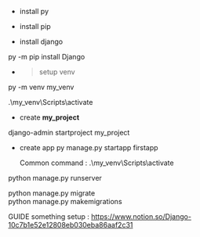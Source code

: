 - install py

- install pip

- install django

py -m pip install Django


- > setup venv

py -m venv my_venv

.\my_venv\Scripts\activate



- create **my_project**

django-admin startproject my_project

- create app
  py manage.py startapp firstapp



  Common command :
.\my_venv\Scripts\activate 

python manage.py runserver

python manage.py migrate       
python manage.py makemigrations


GUIDE something setup :
https://www.notion.so/Django-10c7b1e52e12808eb030eba86aaf2c31
